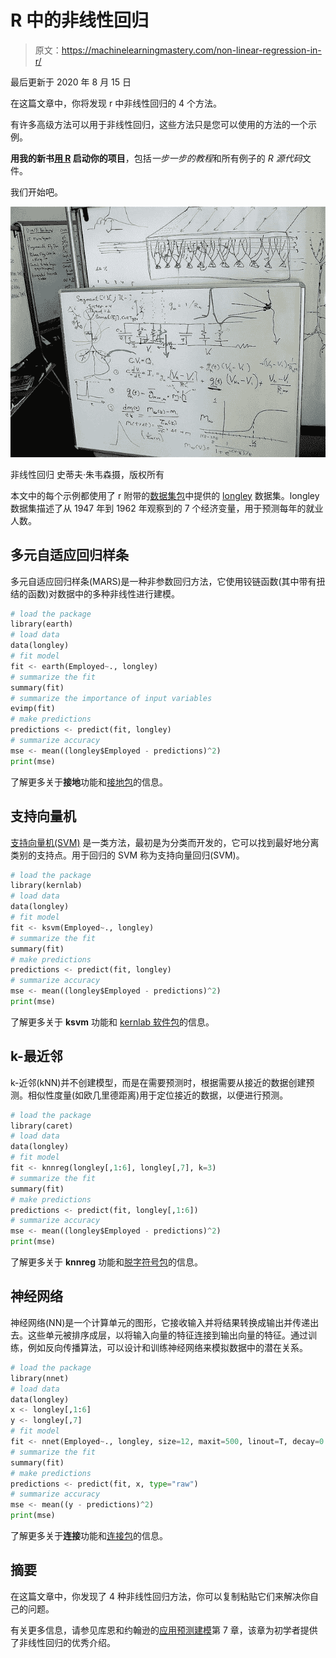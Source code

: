 # R 中的非线性回归

> 原文：<https://machinelearningmastery.com/non-linear-regression-in-r/>

最后更新于 2020 年 8 月 15 日

在这篇文章中，你将发现 r 中非线性回归的 4 个方法。

有许多高级方法可以用于非线性回归，这些方法只是您可以使用的方法的一个示例。

**用我的新书[用 R](https://machinelearningmastery.com/machine-learning-with-r/) 启动你的项目**，包括*一步一步的教程*和所有例子的 *R 源代码*文件。

我们开始吧。

[![non-linear regression](img/71ddcf91361ff41c2e034084f160f40b.png)](https://machinelearningmastery.com/wp-content/uploads/2014/07/non-linear-regression.jpg)

非线性回归
史蒂夫·朱韦森摄，版权所有

本文中的每个示例都使用了 r 附带的[数据集包](http://stat.ethz.ch/R-manual/R-devel/library/datasets/html/00Index.html)中提供的 [longley](http://stat.ethz.ch/R-manual/R-devel/library/datasets/html/longley.html) 数据集。longley 数据集描述了从 1947 年到 1962 年观察到的 7 个经济变量，用于预测每年的就业人数。

## 多元自适应回归样条

多元自适应回归样条(MARS)是一种非参数回归方法，它使用铰链函数(其中带有扭结的函数)对数据中的多种非线性进行建模。

```py
# load the package
library(earth)
# load data
data(longley)
# fit model
fit <- earth(Employed~., longley)
# summarize the fit
summary(fit)
# summarize the importance of input variables
evimp(fit)
# make predictions
predictions <- predict(fit, longley)
# summarize accuracy
mse <- mean((longley$Employed - predictions)^2)
print(mse)
```

了解更多关于**接地**功能和[接地包](https://cran.r-project.org/web/packages/earth/index.html)的信息。

## 支持向量机

[支持向量机(SVM)](https://machinelearningmastery.com/support-vector-machines-for-machine-learning/) 是一类方法，最初是为分类而开发的，它可以找到最好地分离类别的支持点。用于回归的 SVM 称为支持向量回归(SVM)。

```py
# load the package
library(kernlab)
# load data
data(longley)
# fit model
fit <- ksvm(Employed~., longley)
# summarize the fit
summary(fit)
# make predictions
predictions <- predict(fit, longley)
# summarize accuracy
mse <- mean((longley$Employed - predictions)^2)
print(mse)
```

了解更多关于 **ksvm** 功能和 [kernlab 软件包](https://cran.r-project.org/web/packages/kernlab/index.html)的信息。

## k-最近邻

k-近邻(kNN)并不创建模型，而是在需要预测时，根据需要从接近的数据创建预测。相似性度量(如欧几里德距离)用于定位接近的数据，以便进行预测。

```py
# load the package
library(caret)
# load data
data(longley)
# fit model
fit <- knnreg(longley[,1:6], longley[,7], k=3)
# summarize the fit
summary(fit)
# make predictions
predictions <- predict(fit, longley[,1:6])
# summarize accuracy
mse <- mean((longley$Employed - predictions)^2)
print(mse)
```

了解更多关于 **knnreg** 功能和[脱字符号包](https://cran.r-project.org/web/packages/caret/index.html)的信息。

## 神经网络

神经网络(NN)是一个计算单元的图形，它接收输入并将结果转换成输出并传递出去。这些单元被排序成层，以将输入向量的特征连接到输出向量的特征。通过训练，例如反向传播算法，可以设计和训练神经网络来模拟数据中的潜在关系。

```py
# load the package
library(nnet)
# load data
data(longley)
x <- longley[,1:6]
y <- longley[,7]
# fit model
fit <- nnet(Employed~., longley, size=12, maxit=500, linout=T, decay=0.01)
# summarize the fit
summary(fit)
# make predictions
predictions <- predict(fit, x, type="raw")
# summarize accuracy
mse <- mean((y - predictions)^2)
print(mse)
```

了解更多关于**连接**功能和[连接包](https://cran.r-project.org/web/packages/nnet/index.html)的信息。

## 摘要

在这篇文章中，你发现了 4 种非线性回归方法，你可以复制粘贴它们来解决你自己的问题。

有关更多信息，请参见库恩和约翰逊的[应用预测建模](https://amzn.to/3iFPHhq)第 7 章，该章为初学者提供了非线性回归的优秀介绍。